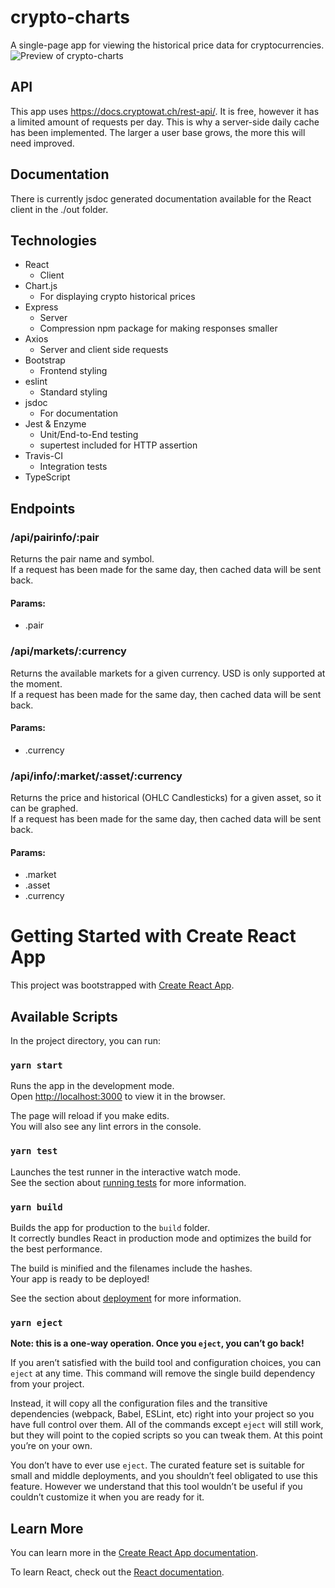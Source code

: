 # crypto-charts
A single-page app for viewing the historical price data for cryptocurrencies.  
![Preview of crypto-charts](https://i.imgur.com/9nMFCAn.gif "crypto-charts Demo")

## API
This app uses https://docs.cryptowat.ch/rest-api/. It is free, however it has a limited amount of requests per day. This is why a server-side daily cache has been implemented. The larger a user base grows, the more this will need improved.

## Documentation
There is currently jsdoc generated documentation available for the React client in the ./out folder.

## Technologies
- React
	- Client
- Chart.js
	- For displaying crypto historical prices
- Express
	- Server
	- Compression npm package for making responses smaller
- Axios
	- Server and client side requests
- Bootstrap
	- Frontend styling
- eslint
	- Standard styling
- jsdoc
	- For documentation
- Jest & Enzyme
	- Unit/End-to-End testing
	- supertest included for HTTP assertion
- Travis-CI
	- Integration tests
- TypeScript

## Endpoints
### /api/pairinfo/:pair
Returns the pair name and symbol.  
If a request has been made for the same day, then cached data will be sent back. 

#### Params:  
- .pair

### /api/markets/:currency
Returns the available markets for a given currency. USD is only supported at the moment.    
If a request has been made for the same day, then cached data will be sent back. 

#### Params:  
- .currency

### /api/info/:market/:asset/:currency
Returns the price and historical (OHLC Candlesticks) for a given asset, so it can be graphed.      
If a request has been made for the same day, then cached data will be sent back. 

#### Params:  
- .market
- .asset
- .currency

# Getting Started with Create React App

This project was bootstrapped with [Create React App](https://github.com/facebook/create-react-app).

## Available Scripts

In the project directory, you can run:

### `yarn start`

Runs the app in the development mode.\
Open [http://localhost:3000](http://localhost:3000) to view it in the browser.

The page will reload if you make edits.\
You will also see any lint errors in the console.

### `yarn test`

Launches the test runner in the interactive watch mode.\
See the section about [running tests](https://facebook.github.io/create-react-app/docs/running-tests) for more information.

### `yarn build`

Builds the app for production to the `build` folder.\
It correctly bundles React in production mode and optimizes the build for the best performance.

The build is minified and the filenames include the hashes.\
Your app is ready to be deployed!

See the section about [deployment](https://facebook.github.io/create-react-app/docs/deployment) for more information.

### `yarn eject`

**Note: this is a one-way operation. Once you `eject`, you can’t go back!**

If you aren’t satisfied with the build tool and configuration choices, you can `eject` at any time. This command will remove the single build dependency from your project.

Instead, it will copy all the configuration files and the transitive dependencies (webpack, Babel, ESLint, etc) right into your project so you have full control over them. All of the commands except `eject` will still work, but they will point to the copied scripts so you can tweak them. At this point you’re on your own.

You don’t have to ever use `eject`. The curated feature set is suitable for small and middle deployments, and you shouldn’t feel obligated to use this feature. However we understand that this tool wouldn’t be useful if you couldn’t customize it when you are ready for it.

## Learn More

You can learn more in the [Create React App documentation](https://facebook.github.io/create-react-app/docs/getting-started).

To learn React, check out the [React documentation](https://reactjs.org/).
